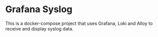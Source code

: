 # Grafana Syslog

This is a docker-compose project that uses Grafana, Loki and Alloy to receive and display syslog data.
